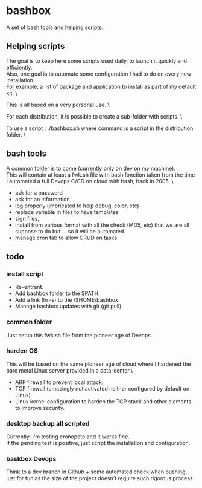 # bashbox
A set of bash tools and helping scripts.

## Helping scripts
The goal is to keep here some scripts used daily, to launch it quickly and efficiently. \
Also, one goal is to automate some configuration I had to do on every new installation. \
For example, a list of package and application to install as part of my default kit. \

This is all based on a very personal use. \

For each distribution, it is possible to create a sub-folder with scripts. \

To use a script : ./bashbox.sh <command> where command is a script in the distribution folder. \

## bash tools
A common folder is to come (currently only on dev on my machine). \
This will contain at least a fwk.sh file with bash fonction taken from the time I automated a full Devops C/CD on cloud with bash, back in 2005. \
- ask for a password
- ask for an information
- log properly (imbricated to help debug, color, etc)
- replace variable in files to have templates
- sign files,
- install from various format with all the check (MD5, etc) that we are all suppose to do but ... so it will be automated.
- manage cron tab to allow CRUD on tasks.


## todo
### install script
- Re-entrant.
- Add bashbox folder to the $PATH.
- Add a link (ln -s) to the /$HOME/bashbox
- Manage bashbox updates with git (git pull)
### common folder
Just setup this fwk.sh file from the pioneer age of Devops.
### harden OS
This will be based on the same pioneer age of cloud where I hardened the bare metal Linux server provided in a data-center.\
- ARP firewall to prevent local attack.
- TCP firewall (amazingly not activated neither configured by default on Linux)
- Linux kernel configuration to harden the TCP stack and other elements to improve security.
### desktop backup all scripted
Currently, I'm testing cronopete and it works fine. \
If the pending test is positive, just script the installation and configuration.
### baskbox Devops
Think to a dev branch in Github + some automated check when pushing, just for fun as the size of the project doesn't require such rigorous process.
